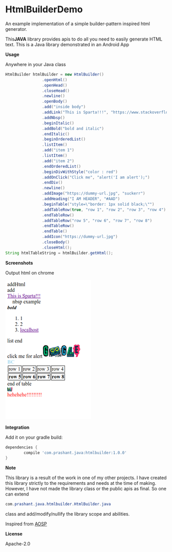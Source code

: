# HtmlBuilderDemo

An example implementation of a simple builder-pattern inspired html generator. 

This<b>JAVA</b> library provides apis to do all you need to easily generate HTML text.
This is a Java library demonstrated in an  Android App

<b>Usage</b>

Anywhere in your Java class
```java
HtmlBuilder htmlBuilder = new HtmlBuilder()
                .openHtml()
                .openHead()
                .closeHead()
                .newline()
                .openBody()
                .add("inside body")
                .addLink("This is Sparta!!!", "https://www.stackoverflow.com")
                .addNbsp()
                .beginItalic()
                .addBold("bold and italic")
                .endItalic()
                .beginOrderedList()
                .listItem()
                .add("item 1")
                .listItem()
                .add("item 2")
                .endOrderedList()
                .beginDivWithStyle("color : red")
                .addOnClick("Click me", "alert('I am alert');")
                .endDiv()
                .newline()
                .addImage("https://dummy-url.jpg", "suckerr")
                .addHeading("I AM HEADER", "#AAD")
                .beginTable("style=\"border: 1px solid black;\"")
                .addTableRow(true, "row 1", "row 2", "row 3", "row 4")
                .endTableRow()
                .addTableRow("row 5", "row 6", "row 7", "row 8")
                .endTableRow()
                .endTable()
                .addIcon("https://dummy-url.jpg")
                .closeBody()
                .closeHtml();
String htmlTableString = htmlBuilder.getHtml();
```

<b>Screenshots</b>

Output html on chrome

![Alt text](/screenshots/img.png?raw=true)

<b>Integration</b>

Add it on your gradle build:

```groovy
dependencies {
        compile 'com.prashant.java:htmlbuilder:1.0.0'
}
```

<b>Note</b>

This library is a result of the work in one of my other projects. I have created this library 
strictly to the requirements and needs at the time of making. However, I have not made the 
library class or the public apis as final. So one can extend 
```java 
com.prashant.java.htmlbuilder.HtmlBuilder.java 
```
class and add/modify/nullify the library scope and abilities.

Inspired from <a href="https://android.googlesource.com/platform/tools/base/+/master/common/src/main/java/com/android/utils/HtmlBuilder.java">AOSP</a>


<b>License</b>

Apache-2.0 